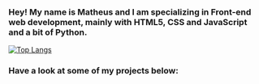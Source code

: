 ### Hey! My name is Matheus and I am specializing in Front-end web development, mainly with HTML5, CSS and JavaScript and a bit of Python.
[![Top Langs](https://github-readme-stats.vercel.app/api/top-langs/?username=NewCalixto)](https://github.com/NewCalixto/github-readme-stats)
###  Have a look at some of my projects below:
